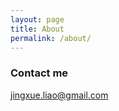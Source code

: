 ```yaml
---
layout: page
title: About
permalink: /about/
---
```


### Contact me

[jingxue.liao@gmail.com](mailto:jingxue.liao@gmail.com)
